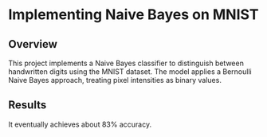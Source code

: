 # Implementing Naive Bayes on MNIST
## Overview
This project implements a Naive Bayes classifier to distinguish between handwritten digits using the MNIST dataset. The model applies a Bernoulli Naive Bayes approach, treating pixel intensities as binary values. 
## Results
It eventually achieves about 83% accuracy.
